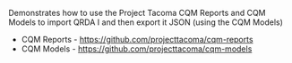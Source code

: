 Demonstrates how to use the Project Tacoma CQM Reports and CQM Models to import QRDA I and then export it JSON (using the CQM Models)

* CQM Reports - https://github.com/projecttacoma/cqm-reports
* CQM Models - https://github.com/projecttacoma/cqm-models

